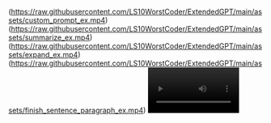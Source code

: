 (https://raw.githubusercontent.com/LS10WorstCoder/ExtendedGPT/main/assets/custom_prompt_ex.mp4)
(https://raw.githubusercontent.com/LS10WorstCoder/ExtendedGPT/main/assets/summarize_ex.mp4)
(https://raw.githubusercontent.com/LS10WorstCoder/ExtendedGPT/main/assets/expand_ex.mp4)
(https://raw.githubusercontent.com/LS10WorstCoder/ExtendedGPT/main/assets/finish_sentence_paragraph_ex.mp4)
<video src='finish_sentence_paragraph_ex.mp4' width=180/>
